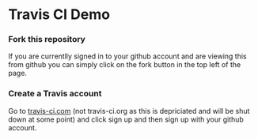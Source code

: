 # Travis CI Demo

### Fork this repository

If you are currentlly signed in to your github account and are viewing this from github you can simply click on the fork button in the top left of the page.

### Create a Travis account

Go to [travis-ci.com](https://travis-ci.com/) (not travis-ci.org as this is depriciated and will be shut down at some point) and click sign up and then sign up with your github account.

